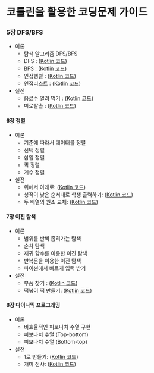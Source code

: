# 코틀린을 활용한 코딩문제 가이드

### 5장 DFS/BFS
* 이론 
  * 탐색 알고리즘 DFS/BFS
  * DFS : ([Kotlin 코드](/5./1.kt))
  * BFS : ([Kotlin 코드](/5./2.kt))
  * 인접행렬 : ([Kotlin 코드](/5./3.kt))
  * 인접리스트 : ([Kotlin 코드](/5./4.kt))
* 실전
  * 음료수 얼려 먹기 : ([Kotlin 코드](/5./5.kt))
  * 미로탈출 : ([Kotlin 코드](/5./6.kt))

#### 6장 정렬
* 이론
    * 기준에 따라서 데이터를 정렬
    * 선택 정렬    
    * 삽입 정렬
    * 퀵 정렬    
    * 계수 정렬
* 실전
    * 위에서 아래로: ([Kotlin 코드](/6./1.kt))
    * 성적이 낮은 순서대로 학생 출력하기: ([Kotlin 코드](/6./2.kt))
    * 두 배열의 원소 교체: ([Kotlin 코드](/6./3.kt))

#### 7장 이진 탐색
* 이론
    * 범위를 반씩 좁혀가는 탐색
    * 순차 탐색
    * 재귀 함수를 이용한 이진 탐색
    * 반복문을 이용한 이진 탐색
    * 파이썬에서 빠르게 입력 받기
* 실전
    * 부품 찾기 : ([Kotlin 코드](/7./1.kt))
    * 떡볶이 떡 만들기: ([Kotlin 코드](/7./2.kt))

#### 8장 다이나믹 프로그래밍
* 이론
    * 비효율적인 피보나치 수열 구현
    * 피보나치 수열 (Top-bottom)
    * 피보나치 수열 (Bottom-top)
* 실전
    * 1로 만들기: ([Kotlin 코드](/8./1.kt))
    * 개미 전사: ([Kotlin 코드](/8./2.kt))
